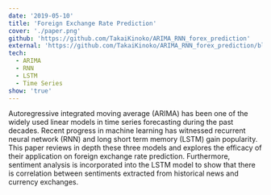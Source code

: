 ```yaml
---
date: '2019-05-10'
title: 'Foreign Exchange Rate Prediction'
cover: './paper.png'
github: 'https://github.com/TakaiKinoko/ARIMA_RNN_forex_prediction'
external: 'https://github.com/TakaiKinoko/ARIMA_RNN_forex_prediction/blob/master/paper/BDS_fh643.pdf'
tech:
  - ARIMA
  - RNN
  - LSTM
  - Time Series
show: 'true'
---
```


Autoregressive integrated moving average (ARIMA) has been one of the widely used linear models in time series forecasting during the past decades. Recent progress in machine learning has witnessed recurrent neural network (RNN) and long short term memory (LSTM) gain popularity. This paper reviews in depth these three models and explores the efficacy of their application on foreign exchange rate prediction. Furthermore, sentiment analysis is incorporated into the LSTM model to show that there is correlation between sentiments extracted from historical news and currency exchanges.
